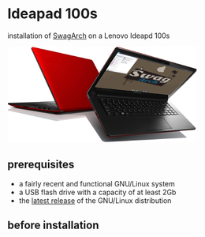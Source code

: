 # Ideapad 100s

installation of [SwagArch](https://swagarch.github.io/) on a Lenovo Ideapd 100s


![SwargArch on Ideapad 100s](https://github.com/patatetom/ideapad100s/blob/master/SwagIdeapad.png)



## prerequisites

- a fairly recent and functional GNU/Linux system
- a USB flash drive with a capacity of at least 2Gb
- the [latest release](https://github.com/SwagArch/swagarch-build/releases/latest) of the GNU/Linux distribution



## before installation

